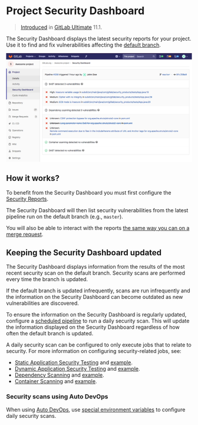 # Project Security Dashboard

> [Introduced](https://gitlab.com/gitlab-org/gitlab-ee/issues/6165) in [GitLab Ultimate](https://about.gitlab.com/pricing) 11.1.

The Security Dashboard displays the latest security reports for your project.
Use it to find and fix vulnerabilities affecting the [default branch](./repository/branches/index.md#default-branch).

![Project Security Dashboard](img/project_security_dashboard.png)

## How it works?

To benefit from the Security Dashboard you must first configure the [Security Reports](merge_requests/index.md#security-reports).

The Security Dashboard will then list security vulnerabilities from the latest pipeline run on the default branch (e.g., `master`).

You will also be able to interact with the reports [the same way you can on a merge request](merge_requests/index.md#interacting-with-security-reports).

## Keeping the Security Dashboard updated

The Security Dashboard displays information from the results of the most recent security scan on the default branch. Security scans are performed every time the branch is updated.

If the default branch is updated infrequently, scans are run infrequently and the information on the Security Dashboard can become outdated as new vulnerabilities are discovered.

To ensure the information on the Security Dashboard is regularly updated, configure a [scheduled pipeline](pipelines/schedules.md) to run a daily security scan. This will update the information displayed on the Security Dashboard regardless of how often the default branch is updated.

A daily security scan can be configured to only execute jobs that to relate to security. For more information on configuring security-related jobs, see:

- [Static Application Security Testing](merge_requests/sast.md) and [example](../../ci/examples/sast.md).
- [Dynamic Application Security Testing](merge_requests/dast.md) and [example](../../ci/examples/dast.md).
- [Dependency Scanning](merge_requests/dependency_scanning.md) and [example](../../ci/examples/dependency_scanning.md).
- [Container Scanning](merge_requests/container_scanning.md) and [example](../../ci/examples/container_scanning.md).

### Security scans using Auto DevOps

When using [Auto DevOps](../../topics/autodevops/index.md), use [special environment variables](../../topics/autodevops/index.md#environment-variables) to configure daily security scans.
